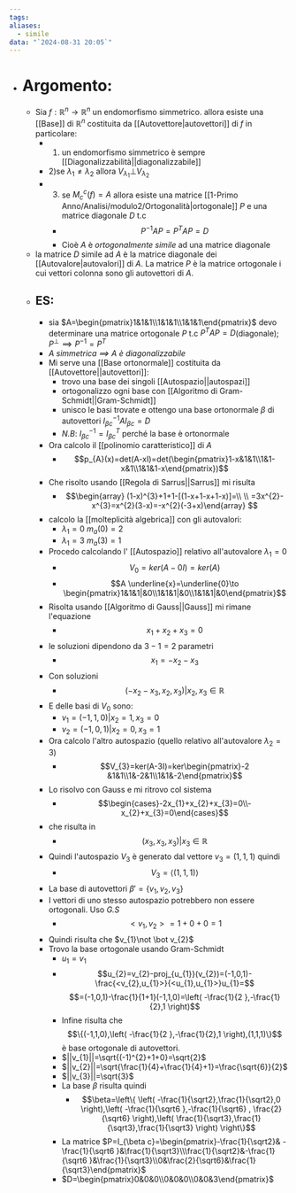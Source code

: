 ```yaml
---
tags: 
aliases:
  - simile
data: "`2024-08-31 20:05`"
---
```

- # Argomento:
	- Sia $f:\mathbb{R}^{n} \to \mathbb{R}^{n}$ un endomorfismo simmetrico. allora esiste una [[Base]] di $\mathbb{R}^{n}$ costituita da [[Autovettore|autovettori]] di $f$ in particolare:
		- 1) un endomorfismo simmetrico è sempre [[Diagonalizzabilità||diagonalizzabile]]
		- 2)se $\lambda_{1}\ne \lambda_{2}$ allora $V_{\lambda_{1}}\bot V_{\lambda_{2}}$
		- 3) se $M_{c}^{c}(f)=A$ allora esiste una matrice [[1-Primo Anno/Analisi/modulo2/Ortogonalità|ortogonale]] $P$ e una matrice diagonale $D$ t.c
			- $$P^{-1}AP=P^{T}AP=D$$
			- Cioè $A$ è _ortogonalmente simile_ ad una matrice diagonale
	- la matrice $D$ simile ad $A$ è la matrice diagonale dei [[Autovalore|autovalori]] di $A$. La matrice $P$ è la matrice ortogonale i cui vettori colonna sono gli autovettori di $A$.
	- ## ES:
		- sia $A=\begin{pmatrix}1&1&1\\1&1&1\\1&1&1\end{pmatrix}$ devo determinare una matrice ortogonale $P$ t.c $P^{T}AP=D$(diagonale); $P^{\bot}\implies P^{-1}=P^{T}$
		- _$A$ simmetrica $\implies$ $A$ è diagonalizzabile_
		- Mi serve una [[Base ortonormale]] costituita da [[Autovettore||autovettori]]:
			- trovo una base dei singoli [[Autospazio||autospazi]] 
			- ortogonalizzo ogni base con [[Algoritmo di Gram-Schmidt||Gram-Schmidt]] 
			- unisco le basi trovate e ottengo una base ortonormale $\beta$ di autovettori $I_{\beta c}^{-1}AI_{\beta c}=D$   
			- _N.B_: $I_{\beta c}^{-1}=I_{\beta c}^{T}$ perché la base è ortonormale 
		- Ora calcolo il [[polinomio caratteristico]] di $A$ 
			- $$p_{A}(x)=det(A-xI)=det(\begin{pmatrix}1-x&1&1\\1&1-x&1\\1&1&1-x\end{pmatrix})$$
		- Che risolto usando [[Regola di Sarrus||Sarrus]] mi risulta 
			- $$\begin{array} (1-x)^{3}+1+1-[(1-x+1-x+1-x)]=\\ \\ =3x^{2}-x^{3}=x^{2}(3-x)=-x^{2}(-3+x)\end{array} $$
		- calcolo la [[molteplicità algebrica]] con gli autovalori:
			- $\lambda_{1}=0$  $m_{a}(0)=2$
			- $\lambda_{1}=3$  $m_{a}(3)=1$
		- Procedo calcolando l' [[Autospazio]] relativo all'autovalore $\lambda_{1}=0$
			- $$V_{0}=ker(A-0I)=ker(A)$$
			- $$A \underline{x}=\underline{0}\to \begin{pmatrix}1&1&1|&0\\1&1&1|&0\\1&1&1|&0\end{pmatrix}$$
		- Risolta usando [[Algoritmo di Gauss||Gauss]] mi rimane l'equazione 
			- $$x_{1}+x_{2}+x_{3}=0$$
		- le soluzioni dipendono da $3-1=2$ parametri 
			- $$x_{1}=-x_{2}-x_{3}$$
		- Con soluzioni 
			- $$(-x_{2}-x_{3},x_{2},x_{3})|x_{2},x_{3}\in \mathbb{R}$$
		- E delle basi di $V_{0}$ sono: 
			- $v_{1}=(-1,1,0)|x_{2}=1,x_{3}=0$ 
			- $v_{2}=(-1,0,1)|x_{2}=0,x_{3}=1$ 
		- Ora calcolo l'altro autospazio (quello relativo all'autovalore $\lambda_2=3$)
			- $$V_{3}=ker(A-3I)=ker\begin{pmatrix}-2 &1&1\\1&-2&1\\1&1&-2\end{pmatrix}$$
		- Lo risolvo con Gauss e mi ritrovo col sistema 
			- $$\begin{cases}-2x_{1}+x_{2}+x_{3}=0\\-x_{2}+x_{3}=0\end{cases}$$
		- che risulta in 
			- $$(x_{3},x_{3},x_{3})|x_{3}\in \mathbb{R}$$
		- Quindi l'autospazio $V_{3}$ è generato dal vettore $v_{3}=(1,1,1)$ quindi 
			- $$V_{3}=\langle{(1,1,1)}\rangle$$
		- La base di autovettori $\beta'=\{v_{1},v_{2},v_{3}\}$
		- I vettori di uno stesso autospazio potrebbero non essere ortogonali. Uso _G.S_
			- $$<v_{1},v_{2}>=1+0+0=1$$
		- Quindi risulta che $v_{1}\not \bot v_{2}$
		- Trovo la base ortogonale usando Gram-Schmidt 
			- $u_{1}=v_{1}$
			- $$u_{2}=v_{2}-proj_{u_{1}}(v_{2})=(-1,0,1)-\frac{<v_{2},u_{1}>}{<u_{1},u_{1}>}u_{1}=$$$$=(-1,0,1)-\frac{1}{1+1}(-1,1,0)=\left( -\frac{1}{2 },-\frac{1}{2},1 \right)$$
			- Infine risulta che$$\{(-1,1,0),\left( -\frac{1}{2 },-\frac{1}{2},1 \right),(1,1,1)\}$$è base ortogonale di autovettori.
			- $||v_{1}||=\sqrt{(-1)^{2}+1+0}=\sqrt{2}$
			- $||v_{2}||=\sqrt{\frac{1}{4}+\frac{1}{4}+1}=\frac{\sqrt{6}}{2}$
			- $||v_{3}||=\sqrt{3}$
			- La base $\beta$ risulta quindi 
				- $$\beta=\left\{ \left( -\frac{1}{\sqrt2},\frac{1}{\sqrt2},0 \right),\left( -\frac{1}{\sqrt6 },-\frac{1}{\sqrt6} , \frac{2}{\sqrt6} \right),\left( \frac{1}{\sqrt3},\frac{1}{\sqrt3},\frac{1}{\sqrt3} \right) \right\}$$
			- La matrice $P=I_{\beta c}=\begin{pmatrix}-\frac{1}{\sqrt2}& -\frac{1}{\sqrt6 }&\frac{1}{\sqrt3}\\\frac{1}{\sqrt2}&-\frac{1}{\sqrt6 }&\frac{1}{\sqrt3}\\0&\frac{2}{\sqrt6}&\frac{1}{\sqrt3}\end{pmatrix}$ 
			- $D=\begin{pmatrix}0&0&0\\0&0&0\\0&0&3\end{pmatrix}$ 